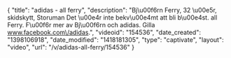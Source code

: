 {
    "title": "adidas - all ferry",
    "description": "Bj\u00f6rn Ferry, 32 \u00e5r, skidskytt, Storuman Det \u00e4r inte bekv\u00e4mt att bli b\u00e4st. all Ferry. F\u00f6r mer av Bj\u00f6rn och adidas. Gilla www.facebook.com\/adidas.",
    "videoid": "154536",
    "date_created": "1398106918",
    "date_modified": "1418181305",
    "type": "captivate",
    "layout": "video",
    "url": "\/v\/adidas-all-ferry\/154536"
}